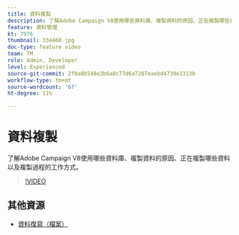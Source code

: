 ```yaml
---
title: 資料複製
description: 了解Adobe Campaign V8使用哪些資料庫、複製資料的原因、正在複製哪些資料以及複製過程的工作方式。
feature: 資料管理
kt: 7976
thumbnail: 334460.jpg
doc-type: feature video
team: TM
role: Admin, Developer
level: Experienced
source-git-commit: 2f8a0b548e3b6a8c77d6a7287eaebd4739e3313b
workflow-type: tm+mt
source-wordcount: '67'
ht-degree: 11%

---
```


# 資料複製

了解Adobe Campaign V8使用哪些資料庫、複製資料的原因、正在複製哪些資料以及複製過程的工作方式。

>[!VIDEO](https://video.tv.adobe.com/v/334460?quality=12)

## 其他資源

* [資料復寫（檔案）](https://experienceleague.adobe.com/docs/campaign/campaign-v8/config/replication.html?lang=en#data-replication)
